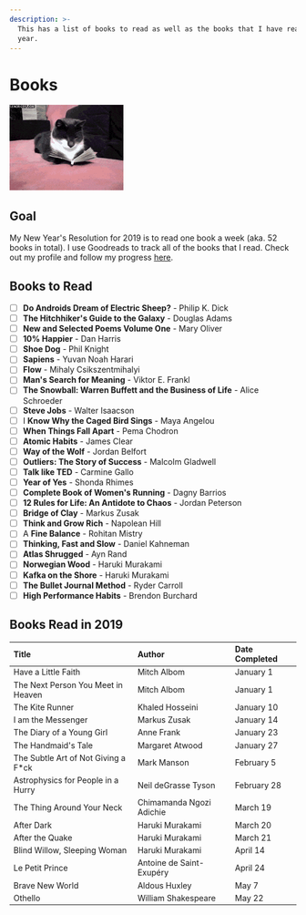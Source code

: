 ```yaml
---
description: >-
  This has a list of books to read as well as the books that I have read this
  year.
---
```


# Books

![](.gitbook/assets/reading.gif)

## Goal

My New Year's Resolution for 2019 is to read one book a week \(aka. 52 books in total\). I use Goodreads to track all of the books that I read. Check out my profile and follow my progress [here](https://www.goodreads.com/user/show/70543748-paulina-khew).

## Books to Read

* [ ] **Do Androids Dream of Electric Sheep?** - Philip K. Dick
* [ ] **The Hitchhiker's Guide to the Galaxy**  - Douglas Adams
* [ ] **New and Selected Poems Volume One** - Mary Oliver
* [ ] **10% Happier** - Dan Harris
* [ ] **Shoe Dog** - Phil Knight
* [ ] **Sapiens** - Yuvan Noah Harari
* [ ] **Flow** - Mihaly Csikszentmihalyi
* [ ] **Man's Search for Meaning** - Viktor E. Frankl
* [ ] **The Snowball: Warren Buffett and the Business of Life** - Alice Schroeder
* [ ] **Steve Jobs** - Walter Isaacson
* [ ] I **Know Why the Caged Bird Sings** - Maya Angelou
* [ ] **When Things Fall Apart** - Pema Chodron
* [ ] **Atomic Habits** - James Clear
* [ ] **Way of the Wolf** - Jordan Belfort
* [ ] **Outliers: The Story of Success** - Malcolm Gladwell
* [ ] **Talk like TED** - Carmine Gallo
* [ ] **Year of Yes** - Shonda Rhimes
* [ ] **Complete Book of Women's Running** - Dagny Barrios
* [ ] **12 Rules for Life: An Antidote to Chaos** - Jordan Peterson
* [ ] **Bridge of Clay** - Markus Zusak
* [ ] **Think and Grow Rich** - Napolean Hill
* [ ] A **Fine Balance** - Rohitan Mistry
* [ ] **Thinking, Fast and Slow** - Daniel Kahneman
* [ ] **Atlas Shrugged** - Ayn Rand
* [ ] **Norwegian Wood** - Haruki Murakami
* [ ] **Kafka on the Shore** - Haruki Murakami
* [ ] **The Bullet Journal Method** - Ryder Carroll
* [ ] **High Performance Habits** - Brendon Burchard

## Books Read in 2019

| Title | Author | Date Completed |
| :--- | :--- | :--- |
| Have a Little Faith | Mitch Albom | January 1 |
| The Next Person You Meet in Heaven | Mitch Albom | January 1 |
| The Kite Runner | Khaled Hosseini | January 10 |
| I am the Messenger | Markus Zusak | January 14 |
| The Diary of a Young Girl | Anne Frank | January 23 |
| The Handmaid's Tale | Margaret Atwood | January 27 |
| The Subtle Art of Not Giving a F\*ck | Mark Manson | February 5 |
| Astrophysics for People in a Hurry | Neil deGrasse Tyson | February 28 |
| The Thing Around Your Neck | Chimamanda Ngozi Adichie | March 19 |
| After Dark | Haruki Murakami | March 20 |
| After the Quake | Haruki Murakami | March 21 |
| Blind Willow, Sleeping Woman | Haruki Murakami | April 14 |
| Le Petit Prince | Antoine de Saint-Exupéry | April 24 |
| Brave New World | Aldous Huxley | May 7 |
| Othello | William Shakespeare | May 22 |

